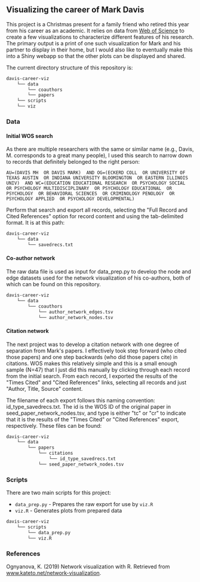 ## Visualizing the career of Mark Davis

This project is a Christmas present for a family friend who retired this year from his career as an academic. It relies on data from [Web of Science](https://www.webofknowledge.com) to create a few visualizations to characterize different features of his research. The primary output is a print of one such visualization for Mark and his partner to display in their home, but I would also like to eventually make this into a Shiny webapp so that the other plots can be displayed and shared.

The current directory structure of this repository is:

```bash
davis-career-viz
    └── data
        └── coauthors
        └── papers
    └── scripts
    └── viz
```

### Data
#### Initial WOS search
As there are multiple researchers with the same or similar name (e.g., Davis, M. corresponds to a great many people), I used this search to narrow down to records that definitely belonged to the right person:

`AU=(DAVIS MH  OR DAVIS MARK)  AND OG=(ECKERD COLL  OR UNIVERSITY OF TEXAS AUSTIN  OR INDIANA UNIVERSITY BLOOMINGTON  OR EASTERN ILLINOIS UNIV)  AND WC=(EDUCATION EDUCATIONAL RESEARCH  OR PSYCHOLOGY SOCIAL  OR PSYCHOLOGY MULTIDISCIPLINARY  OR PSYCHOLOGY EDUCATIONAL  OR PSYCHOLOGY  OR BEHAVIORAL SCIENCES  OR CRIMINOLOGY PENOLOGY  OR PSYCHOLOGY APPLIED  OR PSYCHOLOGY DEVELOPMENTAL)`

Perform that search and export all records, selecting the "Full Record and Cited References" option for record content and using the tab-delimited format. It is at this path:

```bash
davis-career-viz
    └── data
        └── savedrecs.txt
```

#### Co-author network

The raw data file is used as input for data_prep.py to develop the node and edge datasets used for the network visualization of his co-authors, both of which can be found on this repository.

```bash
davis-career-viz
    └── data
        └── coauthors
            └── author_network_edges.tsv
            └── author_network_nodes.tsv
```

#### Citation network

The next project was to develop a citation network with one degree of separation from Mark's papers. I effectively took step forward (who cited those papers) and one step backwards (who did those papers cite) in citations. WOS makes this relatively simple and this is a small enough sample (N=47) that I just did this manually by clicking through each record from the initial search. From each record, I exported the results of the "Times Cited" and "Cited References" links, selecting all records and just "Author, Title, Source" content.   

The filename of each export follows this naming convention: id_type_savedrecs.txt. The id is the WOS ID of the original paper in seed_paper_network_nodes.tsv, and type is either "tc" or "cr" to indicate that it is the results of the "Times Cited" or "Cited References" export, respectively. These files can be found:

```bash
davis-career-viz
    └── data
        └── papers
            └── citations
                └── id_type_savedrecs.txt
            └── seed_paper_network_nodes.tsv
```

### Scripts
There are two main scripts for this project:
* `data_prep.py` - Prepares the raw export for use by `viz.R`
* `viz.R` - Generates plots from prepared data

```bash
davis-career-viz
    └── scripts
        └── data_prep.py
        └── viz.R
```

### References
Ognyanova, K. (2019) Network visualization with R. Retrieved from www.kateto.net/network-visualization.
